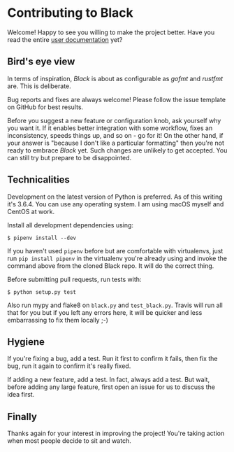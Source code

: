 # Contributing to Black

Welcome! Happy to see you willing to make the project better. Have you
read the entire [user documentation](http://black.readthedocs.io/en/latest/)
yet?


## Bird's eye view

In terms of inspiration, *Black* is about as configurable as *gofmt* and
*rustfmt* are.  This is deliberate.

Bug reports and fixes are always welcome!  Please follow the issue
template on GitHub for best results.

Before you suggest a new feature or configuration knob, ask yourself why
you want it.  If it enables better integration with some workflow, fixes
an inconsistency, speeds things up, and so on - go for it!  On the other
hand, if your answer is "because I don't like a particular formatting"
then you're not ready to embrace *Black* yet. Such changes are unlikely
to get accepted. You can still try but prepare to be disappointed.


## Technicalities

Development on the latest version of Python is preferred.  As of this
writing it's 3.6.4.  You can use any operating system.  I am using macOS
myself and CentOS at work.

Install all development dependencies using:
```
$ pipenv install --dev
```
If you haven't used `pipenv` before but are comfortable with virtualenvs,
just run `pip install pipenv` in the virtualenv you're already using and
invoke the command above from the cloned Black repo. It will do the
correct thing.

Before submitting pull requests, run tests with:
```
$ python setup.py test
```

Also run mypy and flake8 on `black.py` and `test_black.py`.  Travis will
run all that for you but if you left any errors here, it will be quicker
and less embarrassing to fix them locally ;-)


## Hygiene

If you're fixing a bug, add a test.  Run it first to confirm it fails,
then fix the bug, run it again to confirm it's really fixed.

If adding a new feature, add a test.  In fact, always add a test.  But
wait, before adding any large feature, first open an issue for us to
discuss the idea first.


## Finally

Thanks again for your interest in improving the project!  You're taking
action when most people decide to sit and watch.
